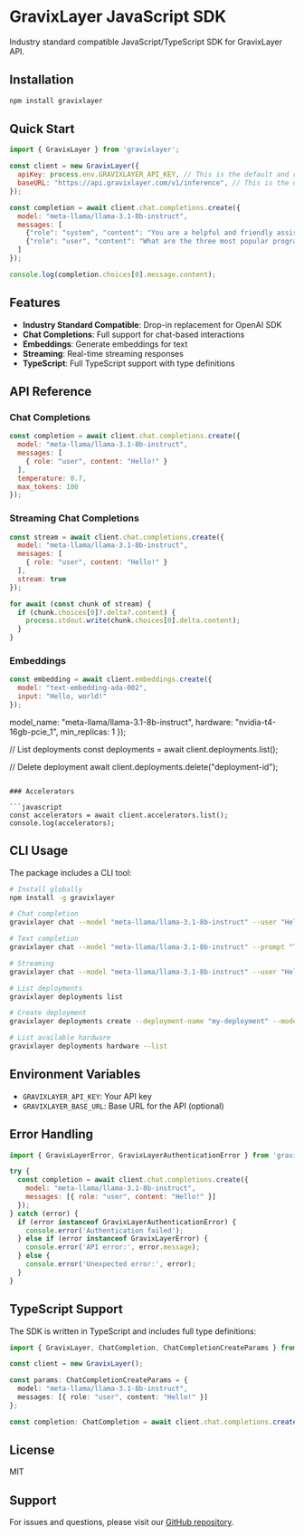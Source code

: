 # GravixLayer JavaScript SDK

Industry standard compatible JavaScript/TypeScript SDK for GravixLayer API.

## Installation

```bash
npm install gravixlayer
```

## Quick Start

```javascript
import { GravixLayer } from 'gravixlayer';

const client = new GravixLayer({
  apiKey: process.env.GRAVIXLAYER_API_KEY, // This is the default and can be omitted
  baseURL: "https://api.gravixlayer.com/v1/inference", // This is the default and can be omitted
});

const completion = await client.chat.completions.create({
  model: "meta-llama/llama-3.1-8b-instruct",
  messages: [
    {"role": "system", "content": "You are a helpful and friendly assistant."},
    {"role": "user", "content": "What are the three most popular programming languages?"}
  ]
});

console.log(completion.choices[0].message.content);
```

## Features

- **Industry Standard Compatible**: Drop-in replacement for OpenAI SDK
- **Chat Completions**: Full support for chat-based interactions
- **Embeddings**: Generate embeddings for text
- **Streaming**: Real-time streaming responses
- **TypeScript**: Full TypeScript support with type definitions

## API Reference

### Chat Completions

```javascript
const completion = await client.chat.completions.create({
  model: "meta-llama/llama-3.1-8b-instruct",
  messages: [
    { role: "user", content: "Hello!" }
  ],
  temperature: 0.7,
  max_tokens: 100
});
```

### Streaming Chat Completions

```javascript
const stream = await client.chat.completions.create({
  model: "meta-llama/llama-3.1-8b-instruct",
  messages: [
    { role: "user", content: "Hello!" }
  ],
  stream: true
});

for await (const chunk of stream) {
  if (chunk.choices[0]?.delta?.content) {
    process.stdout.write(chunk.choices[0].delta.content);
  }
}
```

### Embeddings

```javascript
const embedding = await client.embeddings.create({
  model: "text-embedding-ada-002",
  input: "Hello, world!"
});
```
  model_name: "meta-llama/llama-3.1-8b-instruct",
  hardware: "nvidia-t4-16gb-pcie_1",
  min_replicas: 1
});

// List deployments
const deployments = await client.deployments.list();

// Delete deployment
await client.deployments.delete("deployment-id");
```

### Accelerators

```javascript
const accelerators = await client.accelerators.list();
console.log(accelerators);
```

## CLI Usage

The package includes a CLI tool:

```bash
# Install globally
npm install -g gravixlayer

# Chat completion
gravixlayer chat --model "meta-llama/llama-3.1-8b-instruct" --user "Hello!"

# Text completion
gravixlayer chat --model "meta-llama/llama-3.1-8b-instruct" --prompt "The future of AI is" --mode completions

# Streaming
gravixlayer chat --model "meta-llama/llama-3.1-8b-instruct" --user "Hello!" --stream

# List deployments
gravixlayer deployments list

# Create deployment
gravixlayer deployments create --deployment-name "my-deployment" --model-name "meta-llama/llama-3.1-8b-instruct" --hardware "nvidia-t4-16gb-pcie_1"

# List available hardware
gravixlayer deployments hardware --list
```

## Environment Variables

- `GRAVIXLAYER_API_KEY`: Your API key
- `GRAVIXLAYER_BASE_URL`: Base URL for the API (optional)

## Error Handling

```javascript
import { GravixLayerError, GravixLayerAuthenticationError } from 'gravixlayer';

try {
  const completion = await client.chat.completions.create({
    model: "meta-llama/llama-3.1-8b-instruct",
    messages: [{ role: "user", content: "Hello!" }]
  });
} catch (error) {
  if (error instanceof GravixLayerAuthenticationError) {
    console.error('Authentication failed');
  } else if (error instanceof GravixLayerError) {
    console.error('API error:', error.message);
  } else {
    console.error('Unexpected error:', error);
  }
}
```

## TypeScript Support

The SDK is written in TypeScript and includes full type definitions:

```typescript
import { GravixLayer, ChatCompletion, ChatCompletionCreateParams } from 'gravixlayer';

const client = new GravixLayer();

const params: ChatCompletionCreateParams = {
  model: "meta-llama/llama-3.1-8b-instruct",
  messages: [{ role: "user", content: "Hello!" }]
};

const completion: ChatCompletion = await client.chat.completions.create(params);
```

## License

MIT

## Support

For issues and questions, please visit our [GitHub repository](https://github.com/gravixlayer/gravixlayer-node).